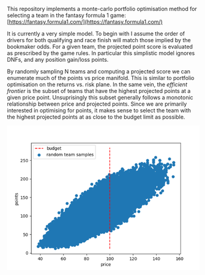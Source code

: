 This repository implements a monte-carlo portfolio optimisation method for selecting a team in the fantasy formula 1 game: [https://fantasy.formula1.com/](https://fantasy.formula1.com/)

It is currently a very simple model. To begin with I assume the order of drivers for both qualifying and race finish will match those implied by the bookmaker odds. For a given team, the projected point score is evaluated as prescribed by the game rules. In particular this simplistic model ignores DNFs, and any position gain/loss points. 

By randomly sampling N teams and computing a projected score we can enumerate much of the points vs price manifold. This is similar to portfolio optimisation on the returns vs. risk plane. In the same vein, the _efficient frontier_ is the subset of teams that have the highest projected points at a given price point. Unsuprisingly this subset generally follows a monotonic relationship between price and projected points. Since we are primarily interested in optimising for points, it makes sense to select the team with the highest projected points at as close to the budget limit as possible. 

![Frontier Image](/frontier.png)